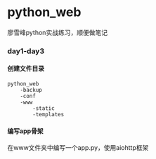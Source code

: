 # python_web
廖雪峰python实战练习，顺便做笔记
### day1-day3
#### 创建文件目录
```
python_web
	-backup
	-conf
	-www
		-static
		-templates
```

#### 编写app骨架
在www文件夹中编写一个app.py，使用aiohttp框架
